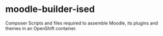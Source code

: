 # moodle-builder-ised
Composer Scripts and files required to assemble Moodle, its plugins and themes in an OpenShift container.
